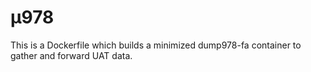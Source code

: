 # μ978

This is a Dockerfile which builds a minimized dump978-fa container to gather and forward UAT data.
